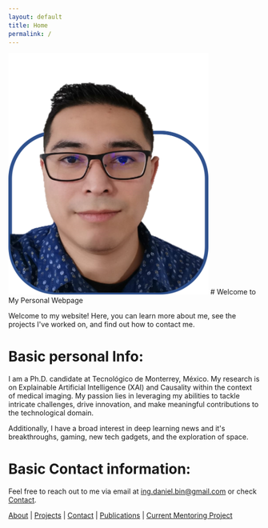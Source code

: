 ```yaml
---
layout: default
title: Home
permalink: /
---
```


<img src="/images/DFA_outframed.png" alt="Selfie" width="400"/>
<!-- 
![Selfie](/images/DFA_audi_foto_small.png)
-->
# Welcome to My Personal Webpage

Welcome to my website! Here, you can learn more about me, see the projects I've worked on, and find out how to contact me.

# Basic personal Info: 

I am a Ph.D. candidate at Tecnológico de Monterrey, México. My research is on Explainable Artificial Intelligence (XAI) and Causality within the context of medical imaging. 
My passion lies in leveraging my abilities to tackle intricate challenges, drive innovation, and make meaningful contributions to the technological domain. 

Additionally, I have a broad interest in deep learning news and it's breakthroughs, gaming, new tech gadgets, and the exploration of space.

# Basic Contact information:

Feel free to reach out to me via email at ing.daniel.bin@gmail.com or check [Contact](/contact).

[About](/about) | [Projects](/projects) | [Contact](/contact) | [Publications](/publications) | [Current Mentoring Project](/current_mentoring_project) 

